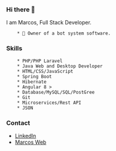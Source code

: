 ### Hi there 👋

 I am Marcos, Full Stack Developer.

        * 🧭 Owner of a bot system software.

### Skills
        * PHP/PHP Laravel
        * Java Web and Desktop Developer
        * HTML/CSS/JavaScript
        * Spring Boot
        * Hibernate
        * Angular 8 >
        * Database/MySQL/SQL/PostGree
        * Git
        * Microservices/Rest API
        * JSON
### Contact
   * [LinkedIn](https://www.linkedin.com/in/marcos-santos-dev/)
   * [Marcos Web](https://www.marcossan.dev/)
